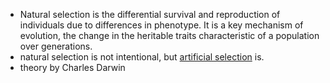- Natural selection is the differential survival and reproduction of individuals due to differences in phenotype. It is a key mechanism of evolution, the change in the heritable traits characteristic of a population over generations.
- natural selection is not intentional, but [artificial selection]() is. 
- theory by Charles Darwin
